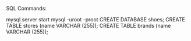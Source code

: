 SQL Commands:

mysql.server start
mysql -uroot -proot
CREATE DATABASE shoes;
CREATE TABLE stores (name VARCHAR (255));
CREATE TABLE brands (name VARCHAR (255));
